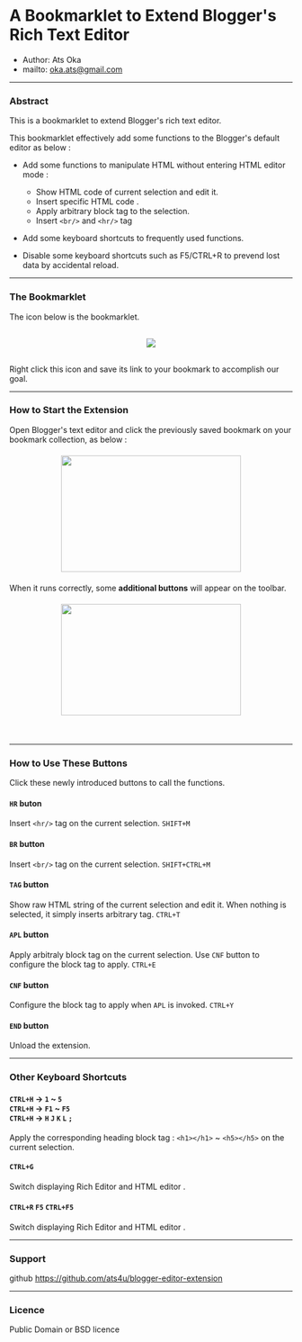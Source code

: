 A Bookmarklet to Extend Blogger's Rich Text Editor
==================================================

- Author: Ats Oka
- mailto: oka.ats@gmail.com

--------------------------------------------------
### Abstract

This is a bookmarklet to extend Blogger's rich text editor.


This bookmarklet effectively add some functions to the Blogger's default editor as below :

- Add some functions to manipulate HTML without entering HTML editor mode :
    - Show HTML code of current selection and edit it.
    - Insert specific HTML code .
    - Apply arbitrary block tag to the selection.
    - Insert `<br/>` and `<hr/>` tag

- Add some keyboard shortcuts to frequently used functions.
- Disable some keyboard shortcuts such as F5/CTRL+R to prevend lost data by
  accidental reload.
  
--------------------------------------------------
### The Bookmarklet

The icon below is the bookmarklet.

<center style="margin:30px 00px;">
<a href="__src__"><img src="http://2.bp.blogspot.com/-zMNlXDR9uco/Ug8Ko-UBdKI/AAAAAAAAElU/pJd6kpO8k_A/s1600/blogger-editor-extension.png"/></a>
</center>
 
Right click this icon and save its link to your bookmark to accomplish our goal.

--------------------------------------------------
### How to Start the Extension

Open Blogger's text editor and click the previously saved bookmark on your bookmark collection, as below :

<div style="clear: both; text-align: center;margin:20px 0px;">
<a target="_blank" href="http://2.bp.blogspot.com/-IxwHLSchhK0/Ug8Tap-ReCI/AAAAAAAAEl4/QOx-GsYc1sg/s1600/blogger-editor-extension-descjp-02.jpeg" imageanchor="1" >
<img border="0" height="207" src="http://2.bp.blogspot.com/-IxwHLSchhK0/Ug8Tap-ReCI/AAAAAAAAEl4/QOx-GsYc1sg/s320/blogger-editor-extension-descjp-02.jpeg" width="320" /></a>
</div>

When it runs correctly, some **additional buttons** will appear on the toolbar.
<div style="clear: both; text-align: center;margin:20px 0px;">
<a target="_blank" href="http://3.bp.blogspot.com/-wQVtHmxwOTY/Ug8TYidwoqI/AAAAAAAAElw/mfWCbsaoJmM/s1600/blogger-editor-extension-descjp-03.jpeg" imageanchor="1" >
<img border="0" height="198" src="http://3.bp.blogspot.com/-wQVtHmxwOTY/Ug8TYidwoqI/AAAAAAAAElw/mfWCbsaoJmM/s320/blogger-editor-extension-descjp-03.jpeg" width="320" /></a>
</div>
<br />

--------------------------------------------------
### How to Use These Buttons

Click these newly introduced buttons to call the functions.

#### `HR` buton
Insert `<hr/>` tag on the current selection. `SHIFT+M`

#### `BR` button
Insert `<br/>` tag on the current selection. `SHIFT+CTRL+M`

#### `TAG` button
Show raw HTML string of the current selection and edit it. 
When nothing is selected, it simply inserts arbitrary tag.  `CTRL+T`


#### `APL` button
Apply arbitraly block tag on the current selection. Use `CNF` button to configure 
the block tag to apply. `CTRL+E`


#### `CNF` button
Configure the block tag to apply when `APL` is invoked. `CTRL+Y`

#### `END` button
Unload the extension.


--------------------------------------------------
### Other Keyboard Shortcuts

#### `CTRL+H` -> `1` ~ `5` <br/> `CTRL+H` -> `F1` ~ `F5` <br/> `CTRL+H` -> `H` `J` `K` `L` `;`
Apply the corresponding heading block tag : `<h1></h1>` ~ `<h5></h5>` on the current selection.

#### `CTRL+G`
Switch displaying Rich Editor and HTML editor .

#### `CTRL+R` `F5` `CTRL+F5`
Switch displaying Rich Editor and HTML editor .

--------------------------------------------------
### Support

github
https://github.com/ats4u/blogger-editor-extension




--------------------------------------------------
### Licence

Public Domain or BSD licence



















<br/>
<br/>
<br/>
<br/>
<br/>
<br/>
<br/>
<br/>
<br/>
<br/>
<br/>
<br/>



